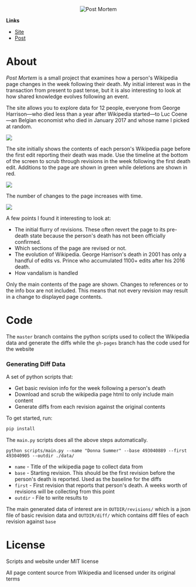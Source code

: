 <div align="center">
    <img title="Post Mortem" src="documentation/bowie.gif" />
</div>


**Links**

- [Site](https://mattbierner.github.io/post-mortem/)
- [Post](http://blog.mattbierner.com/post-mortem)


# About
*Post Mortem* is a small project that examines how a person's Wikipedia page changes in the week following their death. My initial interest was in the transaction from present to past tense, but it is also interesting to look at how shared knowledge evolves following an event. 

The site allows you to explore data for 12 people, everyone from George Harrison—who died less than a year after Wikipedia started—to Luc Coene—an Belgian economist who died in January 2017 and whose name I picked at random.

![](documentation/initial.png)

The site initially shows the contents of each person's Wikipedia page before the first edit reporting their death was made. Use the timeline at the bottom of the screen to scrub through revisions in the week following the first death edit. Additions to the page are shown in green while deletions are shown in red.

![](documentation/small-changes.png)

The number of changes to the page increases with time. 

![](documentation/many-changes.png)

A few points I found it interesting to look at:

- The initial flurry of revisions. These often revert the page to its pre-death state because the person's death has not been officially confirmed.
- Which sections of the page are revised or not.
- The evolution of Wikipedia. George Harrison's death in 2001 has only a handful of edits vs. Prince who accumulated 1100+ edits after his 2016 death.
- How vandalism is handled

Only the main contents of the page are shown. Changes to references or to the info box are not included. This means that not every revision may result in a change to displayed page contents.

# Code
The `master` branch contains the python scripts used to collect the Wikipedia data and generate the diffs while the `gh-pages` branch has the code used for the website

### Generating Diff Data
A set of python scripts that:

- Get basic revision info for the week following a person's death
- Download and scrub the wikipedia page html to only include main content
- Generate diffs from each revision against the original contents

To get started, run:

```bash
pip install
```

The `main.py` scripts does all the above steps automatically. 

```
python scripts/main.py --name "Donna Summer" --base 493040889 --first 493040905 --outdir ./data/
```

- `name` - Title of the wikipedia page to collect data from
- `base` - Starting revision. This should be the first revision before the person's death is reported. Used as the baseline for the diffs
- `first` - First revision that reports that person's death. A weeks worth of revisions will be collecting from this point
- `outdir` - File to write results to 

The main generated data of interest are in `OUTDIR/revisions/` which is a json file of basic revision data and `OUTDIR/diff/` which contains diff files of each revision against `base`


# License
Scripts and website under MIT license

All page content source from Wikipedia and licensed under its original terms